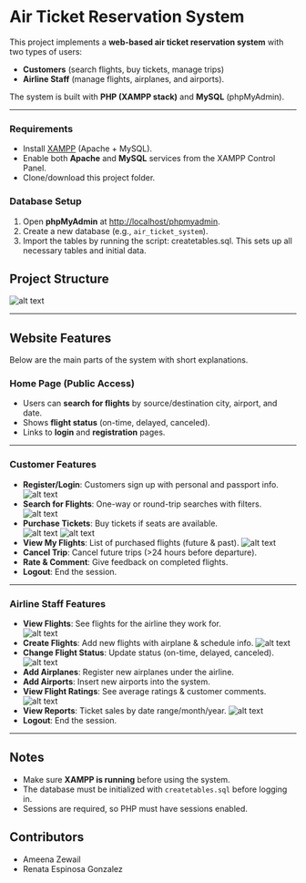 # Air Ticket Reservation System
 
This project implements a **web-based air ticket reservation system** with two types of users:  
- **Customers** (search flights, buy tickets, manage trips)  
- **Airline Staff** (manage flights, airplanes, and airports).  

The system is built with **PHP (XAMPP stack)** and **MySQL** (phpMyAdmin).  

---
### Requirements
- Install [XAMPP](https://www.apachefriends.org/) (Apache + MySQL).
- Enable both **Apache** and **MySQL** services from the XAMPP Control Panel.
- Clone/download this project folder.


### Database Setup
1. Open **phpMyAdmin** at [http://localhost/phpmyadmin](http://localhost/phpmyadmin).
2. Create a new database (e.g., `air_ticket_system`).
3. Import the tables by running the script: createtables.sql. This sets up all necessary tables and initial data.

## Project Structure
![alt text](images/structure.png)

---

## Website Features

Below are the main parts of the system with short explanations.  

### Home Page (Public Access)
- Users can **search for flights** by source/destination city, airport, and date.
- Shows **flight status** (on-time, delayed, canceled).
- Links to **login** and **registration** pages.  
---

### Customer Features
- **Register/Login**: Customers sign up with personal and passport info.  
![alt text](images/image-2.png)
- **Search for Flights**: One-way or round-trip searches with filters. 
![alt text](images/image-3.png) 
- **Purchase Tickets**: Buy tickets if seats are available.  
![alt text](images/image.png)
![alt text](images/image-4.png)
- **View My Flights**: List of purchased flights (future & past). 
![alt text](images/image-1.png) 
- **Cancel Trip**: Cancel future trips (>24 hours before departure).  
- **Rate & Comment**: Give feedback on completed flights.  
- **Logout**: End the session.  
---

### Airline Staff Features
- **View Flights**: See flights for the airline they work for.  
![alt text](images/image-5.png)
- **Create Flights**: Add new flights with airplane & schedule info.
![alt text](images/image-6.png)  
- **Change Flight Status**: Update status (on-time, delayed, canceled).  
![alt text](images/image-7.png)
- **Add Airplanes**: Register new airplanes under the airline.  
- **Add Airports**: Insert new airports into the system.  
- **View Flight Ratings**: See average ratings & customer comments. 
![alt text](images/image-8.png) 
- **View Reports**: Ticket sales by date range/month/year. 
![alt text](images/image-9.png) 
- **Logout**: End the session.  
---

## Notes
- Make sure **XAMPP is running** before using the system.  
- The database must be initialized with `createtables.sql` before logging in.  
- Sessions are required, so PHP must have sessions enabled.  


## Contributors
- Ameena Zewail
- Renata Espinosa Gonzalez 